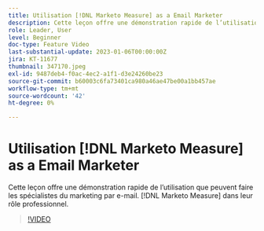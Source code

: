 ```yaml
---
title: Utilisation [!DNL Marketo Measure] as a Email Marketer
description: Cette leçon offre une démonstration rapide de l’utilisation que peuvent faire les spécialistes du marketing par e-mail. [!DNL Marketo Measure] dans leur rôle professionnel.
role: Leader, User
level: Beginner
doc-type: Feature Video
last-substantial-update: 2023-01-06T00:00:00Z
jira: KT-11677
thumbnail: 347170.jpeg
exl-id: 9487deb4-f0ac-4ec2-a1f1-d3e24260be23
source-git-commit: b60003c6fa73401ca980a46ae47be00a1bb457ae
workflow-type: tm+mt
source-wordcount: '42'
ht-degree: 0%

---
```


# Utilisation [!DNL Marketo Measure] as a Email Marketer

Cette leçon offre une démonstration rapide de l’utilisation que peuvent faire les spécialistes du marketing par e-mail. [!DNL Marketo Measure] dans leur rôle professionnel.

>[!VIDEO](https://video.tv.adobe.com/v/347170/?quality=12&learn=on)
